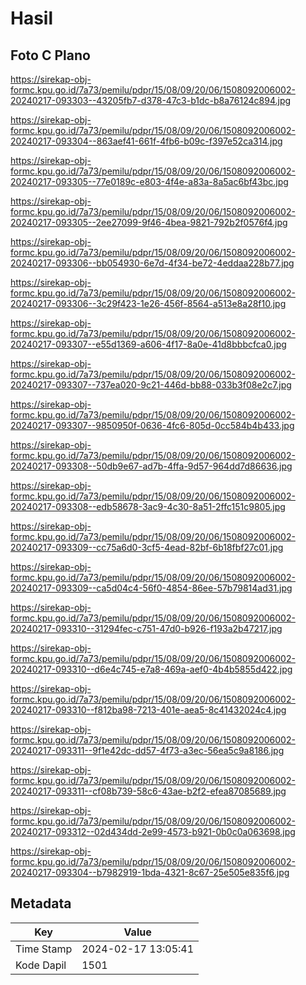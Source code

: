 # Hasil

## Foto C Plano

https://sirekap-obj-formc.kpu.go.id/7a73/pemilu/pdpr/15/08/09/20/06/1508092006002-20240217-093303--43205fb7-d378-47c3-b1dc-b8a76124c894.jpg

https://sirekap-obj-formc.kpu.go.id/7a73/pemilu/pdpr/15/08/09/20/06/1508092006002-20240217-093304--863aef41-661f-4fb6-b09c-f397e52ca314.jpg

https://sirekap-obj-formc.kpu.go.id/7a73/pemilu/pdpr/15/08/09/20/06/1508092006002-20240217-093305--77e0189c-e803-4f4e-a83a-8a5ac6bf43bc.jpg

https://sirekap-obj-formc.kpu.go.id/7a73/pemilu/pdpr/15/08/09/20/06/1508092006002-20240217-093305--2ee27099-9f46-4bea-9821-792b2f0576f4.jpg

https://sirekap-obj-formc.kpu.go.id/7a73/pemilu/pdpr/15/08/09/20/06/1508092006002-20240217-093306--bb054930-6e7d-4f34-be72-4eddaa228b77.jpg

https://sirekap-obj-formc.kpu.go.id/7a73/pemilu/pdpr/15/08/09/20/06/1508092006002-20240217-093306--3c29f423-1e26-456f-8564-a513e8a28f10.jpg

https://sirekap-obj-formc.kpu.go.id/7a73/pemilu/pdpr/15/08/09/20/06/1508092006002-20240217-093307--e55d1369-a606-4f17-8a0e-41d8bbbcfca0.jpg

https://sirekap-obj-formc.kpu.go.id/7a73/pemilu/pdpr/15/08/09/20/06/1508092006002-20240217-093307--737ea020-9c21-446d-bb88-033b3f08e2c7.jpg

https://sirekap-obj-formc.kpu.go.id/7a73/pemilu/pdpr/15/08/09/20/06/1508092006002-20240217-093307--9850950f-0636-4fc6-805d-0cc584b4b433.jpg

https://sirekap-obj-formc.kpu.go.id/7a73/pemilu/pdpr/15/08/09/20/06/1508092006002-20240217-093308--50db9e67-ad7b-4ffa-9d57-964dd7d86636.jpg

https://sirekap-obj-formc.kpu.go.id/7a73/pemilu/pdpr/15/08/09/20/06/1508092006002-20240217-093308--edb58678-3ac9-4c30-8a51-2ffc151c9805.jpg

https://sirekap-obj-formc.kpu.go.id/7a73/pemilu/pdpr/15/08/09/20/06/1508092006002-20240217-093309--cc75a6d0-3cf5-4ead-82bf-6b18fbf27c01.jpg

https://sirekap-obj-formc.kpu.go.id/7a73/pemilu/pdpr/15/08/09/20/06/1508092006002-20240217-093309--ca5d04c4-56f0-4854-86ee-57b79814ad31.jpg

https://sirekap-obj-formc.kpu.go.id/7a73/pemilu/pdpr/15/08/09/20/06/1508092006002-20240217-093310--31294fec-c751-47d0-b926-f193a2b47217.jpg

https://sirekap-obj-formc.kpu.go.id/7a73/pemilu/pdpr/15/08/09/20/06/1508092006002-20240217-093310--d6e4c745-e7a8-469a-aef0-4b4b5855d422.jpg

https://sirekap-obj-formc.kpu.go.id/7a73/pemilu/pdpr/15/08/09/20/06/1508092006002-20240217-093310--f812ba98-7213-401e-aea5-8c41432024c4.jpg

https://sirekap-obj-formc.kpu.go.id/7a73/pemilu/pdpr/15/08/09/20/06/1508092006002-20240217-093311--9f1e42dc-dd57-4f73-a3ec-56ea5c9a8186.jpg

https://sirekap-obj-formc.kpu.go.id/7a73/pemilu/pdpr/15/08/09/20/06/1508092006002-20240217-093311--cf08b739-58c6-43ae-b2f2-efea87085689.jpg

https://sirekap-obj-formc.kpu.go.id/7a73/pemilu/pdpr/15/08/09/20/06/1508092006002-20240217-093312--02d434dd-2e99-4573-b921-0b0c0a063698.jpg

https://sirekap-obj-formc.kpu.go.id/7a73/pemilu/pdpr/15/08/09/20/06/1508092006002-20240217-093304--b7982919-1bda-4321-8c67-25e505e835f6.jpg


## Metadata

| Key        | Value               |
| ---------- | ------------------- |
| Time Stamp | 2024-02-17 13:05:41 |
| Kode Dapil | 1501                |




